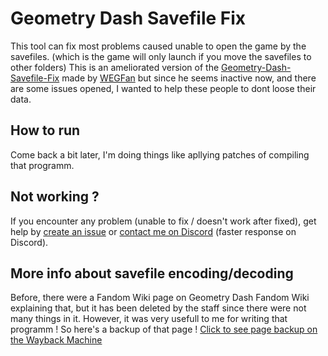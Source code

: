 # Geometry Dash Savefile Fix

This tool can fix most problems caused unable to open the game by the savefiles. (which is the game will only launch if you move the savefiles to other folders)
This is an ameliorated version of the [Geometry-Dash-Savefile-Fix](https://github.com/WEGFan/Geometry-Dash-Savefile-Fix) made by [WEGFan](https://github.com/WEGFan) but since he seems inactive now, and there are some issues opened, I wanted to help these people to dont loose their data.

## How to run

Come back a bit later, I'm doing things like apllying patches of compiling that programm.

## Not working ?

If you encounter any problem (unable to fix / doesn't work after fixed), get help by [create an issue](https://github.com/HGStyle/GD-SaveFileFixer/issues/new) or [contact me on Discord](https://dsc.gg/hgstyle) (faster response on Discord).

## More info about savefile encoding/decoding

Before, there were a Fandom Wiki page on Geometry Dash Fandom Wiki explaining that, but it has been deleted by the staff since there were not many things in it.
However, it was very usefull to me for writing that programm ! So here's a backup of that page !
[Click to see page backup on the Wayback Machine](https://web.archive.org/web/20230214133213/https://geometry-dash.fandom.com/wiki/Save_Files)
